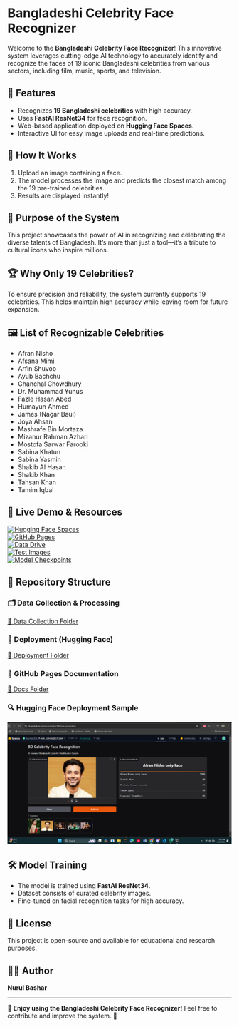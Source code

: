 

# Bangladeshi Celebrity Face Recognizer

Welcome to the **Bangladeshi Celebrity Face Recognizer**! This innovative system leverages cutting-edge AI technology to accurately identify and recognize the faces of 19 iconic Bangladeshi celebrities from various sectors, including film, music, sports, and television.

## 🌟 Features
- Recognizes **19 Bangladeshi celebrities** with high accuracy.
- Uses **FastAI ResNet34** for face recognition.
- Web-based application deployed on **Hugging Face Spaces**.
- Interactive UI for easy image uploads and real-time predictions.

## 🚀 How It Works
1. Upload an image containing a face.
2. The model processes the image and predicts the closest match among the 19 pre-trained celebrities.
3. Results are displayed instantly!

## 🎯 Purpose of the System
This project showcases the power of AI in recognizing and celebrating the diverse talents of Bangladesh. It’s more than just a tool—it’s a tribute to cultural icons who inspire millions.

## 🏆 Why Only 19 Celebrities?
To ensure precision and reliability, the system currently supports 19 celebrities. This helps maintain high accuracy while leaving room for future expansion.

## 🖼️ List of Recognizable Celebrities
- Afran Nisho
- Afsana Mimi
- Arfin Shuvoo
- Ayub Bachchu
- Chanchal Chowdhury
- Dr. Muhammad Yunus
- Fazle Hasan Abed
- Humayun Ahmed
- James (Nagar Baul)
- Joya Ahsan
- Mashrafe Bin Mortaza
- Mizanur Rahman Azhari
- Mostofa Sarwar Farooki
- Sabina Khatun
- Sabina Yasmin
- Shakib Al Hasan
- Shakib Khan
- Tahsan Khan
- Tamim Iqbal

## 🔗 Live Demo & Resources
[![Hugging Face Spaces](https://img.shields.io/badge/HuggingFace-App-blue?logo=huggingface)](https://huggingface.co/spaces/Bashar306/Face_recognition)  
[![GitHub Pages](https://img.shields.io/badge/GitHub-Pages-brightgreen?logo=github)](https://nurulbashar.github.io/BD_Celebrity_Face_Recognizer_App/)  
[![Data Drive](https://img.shields.io/badge/Data-Drive-yellow?logo=google-drive)](https://drive.google.com/drive/folders/1NIWH9alphiiRQ4iEoVDN8Xh5zb2WVx2X?usp=drive_link)  
[![Test Images](https://img.shields.io/badge/Test%20Images-Drive-orange?logo=google-drive)](https://drive.google.com/drive/folders/13VrOatFw87CqryCL-gUe8dkJU-Z-3ViN?usp=drive_link)  
[![Model Checkpoints](https://img.shields.io/badge/Model%20Checkpoints-Drive-red?logo=google-drive)](https://drive.google.com/drive/folders/1ar0r531_i2ZZfFklnNg680jaQcqPlriL?usp=drive_link)  

## 📂 Repository Structure

### 🗂 Data Collection & Processing
[📁 Data Collection Folder](Data_collection_&_process_code/)

### 🚀 Deployment (Hugging Face)
[📁 Deployment Folder](deployment/)

### 📄 GitHub Pages Documentation
[📁 Docs Folder](docs/)

### 🔍 Hugging Face Deployment Sample
![Hugging Face Sample](deployment/hugging_face_sample.png)




## 🛠️ Model Training
- The model is trained using **FastAI ResNet34**.
- Dataset consists of curated celebrity images.
- Fine-tuned on facial recognition tasks for high accuracy.

## 📜 License
This project is open-source and available for educational and research purposes.

## 👨‍💻 Author
**Nurul Bashar**

---
🎉 **Enjoy using the Bangladeshi Celebrity Face Recognizer!** Feel free to contribute and improve the system. 🚀

